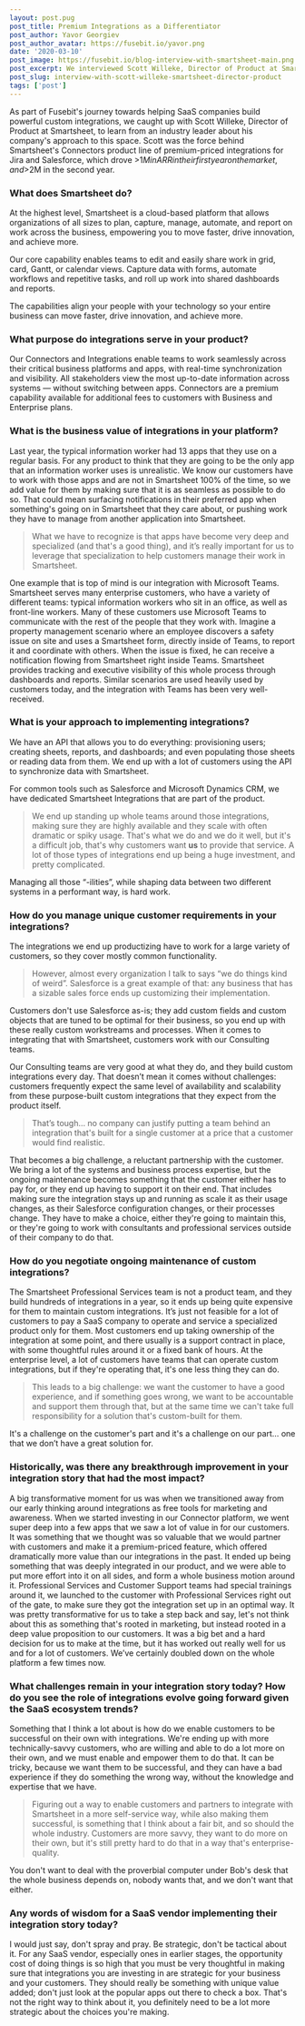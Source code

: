 ```yaml
---
layout: post.pug
post_title: Premium Integrations as a Differentiator
post_author: Yavor Georgiev
post_author_avatar: https://fusebit.io/yavor.png
date: '2020-03-10'
post_image: https://fusebit.io/blog-interview-with-smartsheet-main.png
post_excerpt: We interviewed Scott Willeke, Director of Product at Smartsheet, about his company's approach to integrations. Learn from an industry leader about how deep integrations were a deliberate strategic choice that paid off.
post_slug: interview-with-scott-willeke-smartsheet-director-product
tags: ['post']
---
```


As part of Fusebit's journey towards helping SaaS companies build powerful custom integrations, we caught up with Scott Willeke, Director of Product at Smartsheet, to learn from an industry leader about his company's approach to this space. Scott was the force behind Smartsheet's Connectors product line of premium-priced integrations for Jira and Salesforce, which drove >$1M in ARR in their first year on the market, and >$2M in the second year.
### What does Smartsheet do?

At the highest level, Smartsheet is a cloud-based platform that allows organizations of all sizes to plan, capture, manage, automate, and report on work across the business, empowering you to move faster, drive innovation, and achieve more.

Our core capability enables teams to edit and easily share work in grid, card, Gantt, or calendar views. Capture data with forms, automate workflows and repetitive tasks, and roll up work into shared dashboards and reports.

The capabilities align your people with your technology so your entire business can move faster, drive innovation, and achieve more.

### What purpose do integrations serve in your product?

Our Connectors and Integrations enable teams to work seamlessly across their critical business platforms and apps, with real-time synchronization and visibility. All stakeholders view the most up-to-date information across systems — without switching between apps. Connectors are a premium capability available for additional fees to customers with Business and Enterprise plans.

### What is the business value of integrations in your platform?

Last year, the typical information worker had 13 apps that they use on a regular basis. For any product to think that they are going to be the only app that an information worker uses is unrealistic. We know our customers have to work with those apps and are not in Smartsheet 100% of the time, so we add value for them by making sure that it is as seamless as possible to do so. That could mean surfacing notifications in their preferred app when something's going on in Smartsheet that they care about, or pushing work they have to manage from another application into Smartsheet.

> What we have to recognize is that apps have become very deep and specialized (and that's a good thing), and it’s really important for us to leverage that specialization to help customers manage their work in Smartsheet.


One example that is top of mind is our integration with Microsoft Teams. Smartsheet serves many enterprise customers, who have a variety of different teams: typical information workers who sit in an office, as well as front-line workers. Many of these customers use Microsoft Teams to communicate with the rest of the people that they work with. Imagine a property management scenario where an employee discovers a safety issue on site and uses a Smartsheet form, directly inside of Teams, to report it and coordinate with others. When the issue is fixed, he can receive a notification flowing from Smartsheet right inside Teams. Smartsheet provides tracking and executive visibility of this whole process through dashboards and reports. Similar scenarios are used heavily used by customers today, and the integration with Teams has been very well-received.

### What is your approach to implementing integrations?

We have an API that allows you to do everything: provisioning users; creating sheets, reports, and dashboards; and even populating those sheets or reading data from them. We end up with a lot of customers using the API to synchronize data with Smartsheet.

For common tools such as Salesforce and Microsoft Dynamics CRM, we have dedicated Smartsheet Integrations that are part of the product.

> We end up standing up whole teams around those integrations, making sure they are highly available and they scale with often dramatic or spiky usage. That's what we do and we do it well, but it's a difficult job, that's why customers want **us** to provide that service. A lot of those types of integrations end up being a huge investment, and pretty complicated.

Managing all those “-ilities”, while shaping data between two different systems in a performant way, is hard work.

### How do you manage unique customer requirements in your integrations?

The integrations we end up productizing have to work for a large variety of customers, so they cover mostly common functionality.

> However, almost every organization I talk to says “we do things kind of weird”. Salesforce is a great example of that: any business that has a sizable sales force ends up customizing their implementation.

Customers don't use Salesforce as-is; they add custom fields and custom objects that are tuned to be optimal for their business, so you end up with these really custom workstreams and processes. When it comes to integrating that with Smartsheet, customers work with our Consulting teams.

Our Consulting teams are very good at what they do, and they build custom integrations every day. That doesn’t mean it comes without challenges: customers frequently expect the same level of availability and scalability from these purpose-built custom integrations that they expect from the product itself.

> That’s tough… no company can justify putting a team behind an integration that's built for a single customer at a price that a customer would find realistic.

That becomes a big challenge, a reluctant partnership with the customer. We bring a lot of the systems and business process expertise, but the ongoing maintenance becomes something that the customer either has to pay for, or they end up having to support it on their end. That includes making sure the integration stays up and running as scale it as their usage changes, as their Salesforce configuration changes, or their processes change. They have to make a choice, either they're going to maintain this, or they're going to work with consultants and professional services outside of their company to do that.

### How do you negotiate ongoing maintenance of custom integrations?

The Smartsheet Professional Services team is not a product team, and they build hundreds of integrations in a year, so it ends up being quite expensive for them to maintain custom integrations. It’s just not feasible for a lot of customers to pay a SaaS company to operate and service a specialized product only for them. Most customers end up taking ownership of the integration at some point, and there usually is a support contract in place, with some thoughtful rules around it or a fixed bank of hours. At the enterprise level, a lot of customers have teams that can operate custom integrations, but if they're operating that, it's one less thing they can do.

> This leads to a big challenge: we want the customer to have a good experience, and if something goes wrong, we want to be accountable and support them through that, but at the same time we can't take full responsibility for a solution that's custom-built for them.

It's a challenge on the customer's part and it's a challenge on our part… one that we don’t have a great solution for.
### Historically, was there any breakthrough improvement in your integration story that had the most impact?


A big transformative moment for us was when we transitioned away from our early thinking around integrations as free tools for marketing and awareness. When we started investing in our Connector platform, we went super deep into a few apps that we saw a lot of value in for our customers. It was something that we thought was so valuable that we would partner with customers and make it a premium-priced feature, which offered dramatically more value than our integrations in the past. It ended up being something that was deeply integrated in our product, and we were able to put more effort into it on all sides, and form a whole business motion around it. Professional Services and Customer Support teams had special trainings around it, we launched to the customer with Professional Services right out of the gate, to make sure they got the integration set up in an optimal way. It was pretty transformative for us to take a step back and say, let's not think about this as something that's rooted in marketing, but instead rooted in a deep value proposition to our customers. It was a big bet and a hard decision for us to make at the time, but it has worked out really well for us and for a lot of customers. We’ve certainly doubled down on the whole platform a few times now.

### What challenges remain in your integration story today? How do you see the role of integrations evolve going forward given the SaaS ecosystem trends?

Something that I think a lot about is how do we enable customers to be successful on their own with integrations. We're ending up with more technically-savvy customers, who are willing and able to do a lot more on their own, and we must enable and empower them to do that. It can be tricky, because we want them to be successful, and they can have a bad experience if they do something the wrong way, without the knowledge and expertise that we have.

> Figuring out a way to enable customers and partners to integrate with Smartsheet in a more self-service way, while also making them successful, is something that I think about a fair bit, and so should the whole industry. Customers are more savvy, they want to do more on their own, but it's still pretty hard to do that in a way that's enterprise-quality.

You don't want to deal with the proverbial computer under Bob's desk that the whole business depends on, nobody wants that, and we don't want that either.

### Any words of wisdom for a SaaS vendor implementing their integration story today?

I would just say, don't spray and pray. Be strategic, don't be tactical about it. For any SaaS vendor, especially ones in earlier stages, the opportunity cost of doing things is so high that you must be very thoughtful in making sure that integrations you are investing in are strategic for your business and your customers. They should really be something with unique value added; don't just look at the popular apps out there to check a box. That's not the right way to think about it, you definitely need to be a lot more strategic about the choices you're making.

